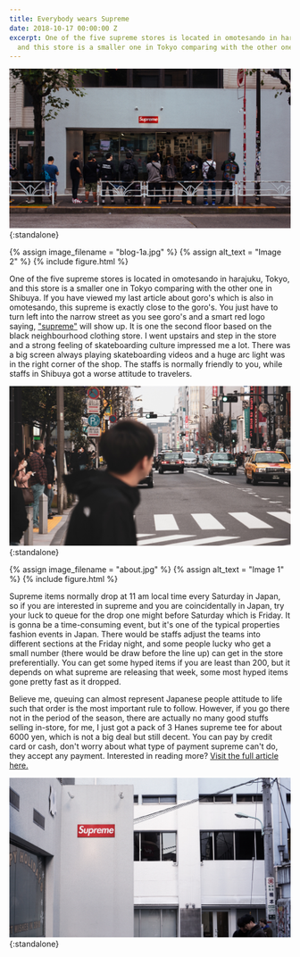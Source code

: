 ```yaml
---
title: Everybody wears Supreme
date: 2018-10-17 00:00:00 Z
excerpt: One of the five supreme stores is located in omotesando in harajuku, Tokyo,
  and this store is a smaller one in Tokyo comparing with the other one in Shibuya.
---
```


!['Sumpreme Drop' by Charles Deluvio](/uploads/blog-1a.jpg){:standalone}

{% assign image_filename = "blog-1a.jpg" %}
{% assign alt_text = "Image 2" %}
{% include figure.html %}

One of the five supreme stores is located in omotesando in harajuku, Tokyo, and this store is a smaller one in Tokyo comparing with the other one in Shibuya. If you have viewed my last article about goro's which is also in omotesando, this supreme is exactly close to the goro's. You just have to turn left into the narrow street as you see goro's and a smart red logo saying, ["supreme"](https://www.supremenewyork.com/) will show up. It is one the second floor based on the black neighbourhood clothing store. I went upstairs and step in the store and a strong feeling of skateboarding culture impressed me a lot. There was a big screen always playing skateboarding videos and a huge arc light was in the right corner of the shop. The staffs is normally friendly to you, while staffs in Shibuya got a worse attitude to travelers.

!['Crossing Japan' by Angela Compagnone](/uploads/blog-1b.jpg){:standalone}

{% assign image_filename = "about.jpg" %}
{% assign alt_text = "Image 1" %}
{% include figure.html %}

Supreme items normally drop at 11 am local time every Saturday in Japan, so if you are interested in supreme and you are coincidentally in Japan, try your luck to queue for the drop one might before Saturday which is Friday. It is gonna be a time-consuming event, but it's one of the typical properties fashion events in Japan. There would be staffs adjust the teams into different sections at the Friday night, and some people lucky who get a small number (there would be draw before the line up) can get in the store preferentially. You can get some hyped items if you are least than 200, but it depends on what supreme are releasing that week, some most hyped items gone pretty fast as it dropped. 

Believe me, queuing can almost represent Japanese people attitude to life such that order is the most important rule to follow. However, if you go there not in the period of the season, there are actually no many good stuffs selling in-store, for me, I just got a pack of 3 Hanes supreme tee for about 6000 yen, which is not a big deal but still decent. You can pay by credit card or cash, don't worry about what type of payment supreme can't do, they accept any payment. Interested in reading more? [Visit the full article here.](https://www.tokyocreative.com/articles/19065-experience-in-supreme-harajuku-tokyo-and-osaka)

!['I was curious about what makes Supreme’s resale value so high so i went to Supreme Store at Shibuya to check the stuff with my own eye.' by Fikri Rasyid](/uploads/blog-1c.jpg){:standalone}